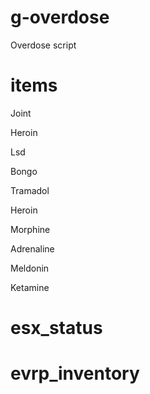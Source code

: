 # g-overdose
Overdose script

# items

Joint

Heroin

Lsd

Bongo

Tramadol

Heroin

Morphine

Adrenaline

Meldonin

Ketamine


# esx_status
# evrp_inventory
